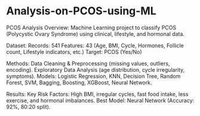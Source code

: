 # Analysis-on-PCOS-using-ML

PCOS Analysis 
Overview:
Machine Learning project to classify PCOS (Polycystic Ovary Syndrome) using clinical, lifestyle, and hormonal data.

Dataset:
Records: 541
Features: 43 (Age, BMI, Cycle, Hormones, Follicle count, Lifestyle indicators, etc.)
Target: PCOS (Yes/No)

Methods:
Data Cleaning & Preprocessing (missing values, outliers, encoding).
Exploratory Data Analysis (age distribution, cycle irregularity, symptoms).
Models: Logistic Regression, KNN, Decision Tree, Random Forest, SVM, Bagging, Boosting, XGBoost, Neural Network.

Results:
Key Risk Factors: High BMI, irregular cycles, fast food intake, less exercise, and hormonal imbalances.
Best Model: Neural Network (Accuracy: 92%, 80:20 split).
